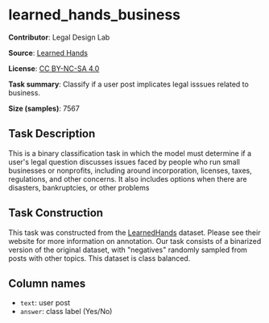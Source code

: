 # learned_hands_business

**Contributor**: Legal Design Lab

**Source**: [Learned Hands](https://spot.suffolklitlab.org/data/#learnedhands)

**License**: [CC BY-NC-SA 4.0](https://creativecommons.org/licenses/by-nc-sa/4.0/)

**Task summary**: Classify if a user post implicates legal isssues related to business.

**Size (samples)**: 7567

## Task Description

This is a binary classification task in which the model must determine if a user's legal question discusses issues faced by people who run small businesses or nonprofits, including around incorporation, licenses, taxes, regulations, and other concerns. It also includes options when there are disasters, bankruptcies, or other problems

## Task Construction

This task was constructed from the [LearnedHands](https://suffolklitlab.org/) dataset. Please see their website for more information on annotation. Our task consists of a binarized version of the original dataset, with "negatives" randomly sampled from posts with other topics. This dataset is class balanced.

## Column names

- `text`: user post
- `answer`: class label (Yes/No)